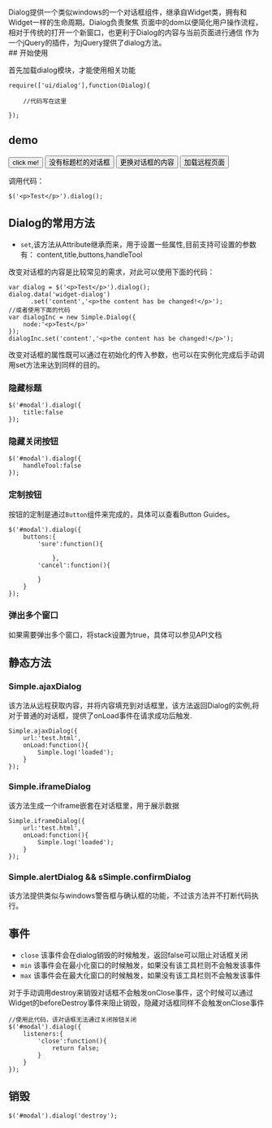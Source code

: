 <div class="description">
	Dialog提供一个类似windows的一个对话框组件，继承自Widget类，拥有和Widget一样的生命周期。Dialog负责聚焦
	页面中的dom以便简化用户操作流程，相对于传统的打开一个新窗口，也更利于Dialog的内容与当前页面进行通信
	作为一个jQuery的插件，为jQuery提供了dialog方法。
</div>
## 开始使用
	
首先加载dialog模块，才能使用相关功能

	require(['ui/dialog'],function(Dialog){
		
		//代码写在这里
		
	});

## demo

<div class="demo">
	<button id="click-me">click me!</button>
	<button id="no-title">没有标题栏的对话框</button>
	<button id="have-button">更换对话框的内容</button>
	<button id="ajax-dialog">加载远程页面</button>
</div>

调用代码：
	
	$('<p>Test</p>').dialog();
	
	
## Dialog的常用方法

* `set`,该方法从Attribute继承而来，用于设置一些属性,目前支持可设置的参数有：
content,title,buttons,handleTool

改变对话框的内容是比较常见的需求，对此可以使用下面的代码：
	
	var dialog = $('<p>Test</p>').dialog();
	dialog.data('widget-dialog')
		  .set('content','<p>the content has be changed!</p>');
	//或者使用下面的代码
	var dialogInc = new Simple.Dialog({
		node:'<p>Test</p>'
	});
	dialogInc.set('content','<p>the content has be changed!</p>');

改变对话框的属性既可以通过在初始化的传入参数，也可以在实例化完成后手动调用set方法来达到同样的目的。

### 隐藏标题
	
	$('#modal').dialog({
		title:false
	});

### 隐藏关闭按钮
	
	$('#modal').dialog({
		handleTool:false
	});

### 定制按钮

按钮的定制是通过`Button`组件来完成的，具体可以查看Button Guides。

	$('#modal').dialog({
		buttons:{
			'sure':function(){

				},
			'cancel':function(){

			}
		}
	});

### 弹出多个窗口

如果需要弹出多个窗口，将stack设置为true，具体可以参见API文档

## 静态方法

### Simple.ajaxDialog

该方法从远程获取内容，并将内容填充到对话框里，该方法返回Dialog的实例,将对于普通的对话框，提供了onLoad事件在请求成功后触发.

	Simple.ajaxDialog({
		url:'test.html',
		onLoad:function(){
			Simple.log('loaded');
		}
	});

### Simple.iframeDialog

该方法生成一个iframe嵌套在对话框里，用于展示数据
	
	Simple.iframeDialog({
		url:'test.html',
		onLoad:function(){
			Simple.log('loaded');
		}
	});

### Simple.alertDialog && sSimple.confirmDialog

该方法提供类似与windows警告框与确认框的功能，不过该方法并不打断代码执行。


## 事件

* `close` 该事件会在dialog销毁的时候触发，返回false可以阻止对话框关闭
* `min` 该事件会在最小化窗口的时候触发，如果没有该工具栏则不会触发该事件
* `max` 该事件会在最大化窗口的时候触发，如果没有该工具栏则不会触发该事件

<div class="notes">
	对于手动调用destroy来销毁对话框不会触发onClose事件，这个时候可以通过Widget的beforeDestroy事件来阻止销毁，隐藏对话框同样不会触发onClose事件
</div>
	
	//使用此代码，该对话框无法通过关闭按钮关闭
	$('#modal').dialog({
		listeners:{
			'close':function(){
				return false;
			}
		}
	});

## 销毁

	$('#modal').dialog('destroy');


<script src="http://simpleui.org/demo/dialog.js">

</script>
	
	
	
	



